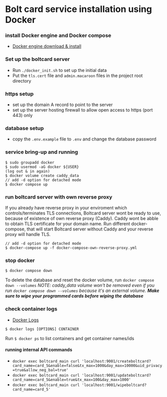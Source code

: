 # Bolt card service installation using Docker

### install Docker engine and Docker compose

- [Docker engine download &
   install](https://docs.docker.com/engine/install/)

### Set up the boltcard server
- Run `./docker_init.sh` to set up the initial data
- Put the `tls.cert` file and `admin.macaroon` files in the project root directory

### https setup

- set up the domain A record to point to the server
- set up the server hosting firewall to allow open access to https (port 443) only

### database setup

- copy the `.env.example` file to `.env` and change the database password

### service bring-up and running
```
$ sudo groupadd docker
$ sudo usermod -aG docker ${USER}
(log out & in again)
$ docker volume create caddy_data
// add -d option for detached mode
$ docker compose up
```

### run boltcard server with own reverse proxy
If you already have reverse proxy in your enviroment which controls/terminates TLS connections, Boltcard server wont be ready to use, because of existence of own reverse proxy (Caddy). Caddy wont be abble to obtain TLS certificate for your domain name. Run different docker-compose, that will start Boltcard server without Caddy and your reverse proxy will handle TLS.

```
// add -d option for detached mode
$ docker-compose up -f docker-compose-own-reverse-proxy.yml
```


### stop docker
```
$ docker compose down
```
To delete the database and reset the docker volume, run `docker compose down --volumes`
*NOTE:  caddy_data volume won't be removed even if you run `docker compose down --volumes` because it's an external volume. **Make sure to wipe your programmed cards before wiping the database***

### check container logs

- [Docker Logs](https://docs.docker.com/engine/reference/commandline/logs/)

```
$ docker logs [OPTIONS] CONTAINER
```

Run `$ docker ps` to list containers and get container names/ids

#### running internal API commands
-  `docker exec boltcard_main curl 'localhost:9001/createboltcard?card_name=card_5&enable=false&tx_max=1000&day_max=10000&uid_privacy=true&allow_neg_bal=true'`
-  `docker exec boltcard_main curl 'localhost:9001/updateboltcard?card_name=card_5&enable=true&tx_max=100&day_max=1000'`
-  `docker exec boltcard_main curl 'localhost:9001/wipeboltcard?card_name=card_5'`

